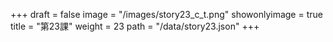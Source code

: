 +++
draft = false 
image = "/images/story23_c_t.png" 
showonlyimage = true 
title = "第23課" 
weight = 23 
path = "/data/story23.json" 
+++

